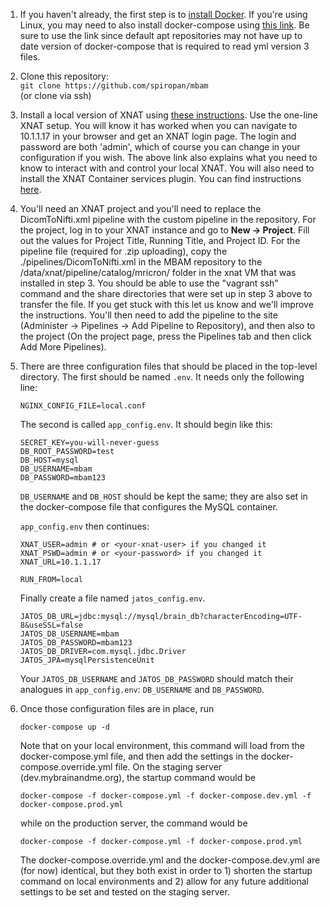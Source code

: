 1. If you haven't already, the first step is to [install Docker](https://docs.docker.com/install/). If you're using Linux,
you may need to also install docker-compose using [this link](https://docs.docker.com/compose/install/). Be sure to use the link since
default apt repositories may not have up to date version of docker-compose that is required to read yml version 3 files.

2. Clone this repository:  
`git clone https://github.com/spiropan/mbam`  
(or clone via ssh)

3. Install a local version of XNAT using [these instructions](https://wiki.xnat.org/display/XNAT17/Running+XNAT+in+a+Vagrant+Virtual+Machine).  Use the one-line XNAT setup.  You will know it has worked when you can navigate to 10.1.1.17 in your browser and get an XNAT login page.  The login and password are both 'admin', which of course you can change in your configuration if you wish.
   The above link also explains what you need to know to interact with and control your local XNAT. You will also need to install the XNAT Container services plugin. You can find instructions [here](https://github.com/MIND-NYSPI/xnat-cs-tutorial/blob/master/tutorial_part1.md#installing-the-container-service-plugin).

4. You'll need an XNAT project and you'll need to replace the DicomToNifti.xml pipeline with the custom pipeline in the repository.  For the project, log in to your XNAT instance and go to **New -> Project**.  Fill out the values for Project Title, Running Title, and Project ID. For the pipeline file (required for .zip uploading), copy the ./pipelines/DicomToNifti.xml in the MBAM repository to the /data/xnat/pipeline/catalog/mricron/ folder in the xnat VM that was installed in step 3. You should be able to use the "vagrant ssh" command and the share directories that were set up in step 3 above to transfer the file. If you get stuck with this let us know and we'll improve the instructions. You'll then need to add the pipeline to the site (Administer -> Pipelines -> Add Pipeline to Repository), and then also to the project (On the project page, press the Pipelines tab and then click Add More Pipelines).

5. There are three configuration files that should be placed in the top-level directory.  The first should be named `.env`.  It needs only the following line:  

   `NGINX_CONFIG_FILE=local.conf`

   The second is called `app_config.env`.  It should begin like this:

   ```
   SECRET_KEY=you-will-never-guess
   DB_ROOT_PASSWORD=test
   DB_HOST=mysql
   DB_USERNAME=mbam
   DB_PASSWORD=mbam123
   ```

   `DB_USERNAME` and `DB_HOST` should be kept the same; they are also set in the docker-compose file that configures the MySQL container.

   `app_config.env` then continues:

   ```
   XNAT_USER=admin # or <your-xnat-user> if you changed it
   XNAT_PSWD=admin # or <your-password> if you changed it
   XNAT_URL=10.1.1.17

   RUN_FROM=local
   ````

   Finally create a file named `jatos_config.env`.

   ```
   JATOS_DB_URL=jdbc:mysql://mysql/brain_db?characterEncoding=UTF-8&useSSL=false
   JATOS_DB_USERNAME=mbam
   JATOS_DB_PASSWORD=mbam123
   JATOS_DB_DRIVER=com.mysql.jdbc.Driver
   JATOS_JPA=mysqlPersistenceUnit
   ```

   Your `JATOS_DB_USERNAME` and `JATOS_DB_PASSWORD` should match their analogues in `app_config.env`: `DB_USERNAME` and `DB_PASSWORD`.

6. Once those configuration files are in place, run

   `docker-compose up -d`

   Note that on your local environment, this command will load from the docker-compose.yml file, and then add the settings in the docker-compose.override.yml file. On the staging server (dev.mybrainandme.org), the startup command would be

   `docker-compose -f docker-compose.yml -f docker-compose.dev.yml -f docker-compose.prod.yml`

   while on the production server, the command would be

   `docker-compose -f docker-compose.yml -f docker-compose.prod.yml`

   The docker-compose.override.yml and the docker-compose.dev.yml are (for now) identical, but they both exist in order to 1) shorten the startup command on local environments and 2) allow for any future additional settings to be set and tested on the staging server.
